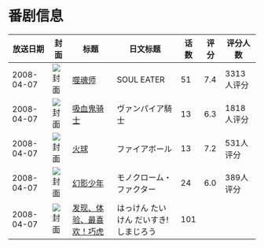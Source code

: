 # 番剧信息

|放送日期|封面|标题|日文标题|话数|评分|评分人数|
|---|---|---|---|---|---|---|
|2008-04-07|![封面](https://lain.bgm.tv/pic/cover/c/ca/81/866_5X5OW.jpg)|[噬魂师](https://bangumi.tv/subject/866)|SOUL EATER|51|7.4|3313人评分|
|2008-04-07|![封面](https://lain.bgm.tv/pic/cover/c/00/04/1970_2306k.jpg)|[吸血鬼骑士](https://bangumi.tv/subject/1970)|ヴァンパイア騎士|13|6.3|1818人评分|
|2008-04-07|![封面](https://lain.bgm.tv/pic/cover/c/5f/ef/3515_BzB05.jpg)|[火球](https://bangumi.tv/subject/3515)|ファイアボール|13|7.2|531人评分|
|2008-04-07|![封面](https://lain.bgm.tv/pic/cover/c/46/40/7244_JEZMU.jpg)|[幻影少年](https://bangumi.tv/subject/7244)|モノクローム・ファクター|24|6.0|389人评分|
|2008-04-07|![封面](https://lain.bgm.tv/pic/cover/c/d9/3d/212150_9QczO.jpg)|[发现、体验、最喜欢！巧虎](https://bangumi.tv/subject/212150)|はっけん たいけん だいすき! しまじろう|101|||
